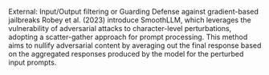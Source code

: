 External: Input/Output filtering or Guarding
Defense against gradient-based jailbreaks
Robey et al. (2023) introduce SmoothLLM, which leverages the vulnerability of adversarial attacks to character-level perturbations, adopting a scatter-gather approach for prompt processing. This method aims to nullify adversarial content by averaging out the final response based on the aggregated responses produced by the model for the perturbed input prompts.
